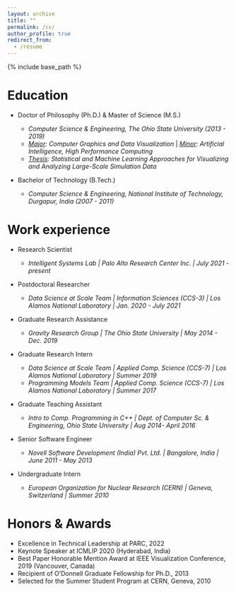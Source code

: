 ```yaml
---
layout: archive
title: ""
permalink: /cv/
author_profile: true
redirect_from:
  - /resume
---
```


{% include base_path %}

Education
======
* Doctor of Philosophy (Ph.D.) & Master of Science (M.S.)
  * *Computer Science & Engineering, The Ohio State University (2013 - 2019)*
  * *<ins>Major</ins>: Computer Graphics and Data Visualization* \| *<ins>Minor</ins>: Artificial Intelligence, High Performance Computing*
  * *<ins>Thesis</ins>: Statistical and Machine Learning Approaches for Visualizing and Analyzing Large-Scale Simulation Data*
  
* Bachelor of Technology (B.Tech.)
  * *Computer Science & Engineering, National Institute of Technology, Durgapur, India (2007 - 2011)*

Work experience
======
* Research Scientist
  * *Intelligent Systems Lab | Palo Alto Research Center Inc. | July 2021 - present*

* Postdoctoral Researcher
  * *Data Science at Scale Team | Information Sciences (CCS-3) | Los Alamos National Laboratory | Jan. 2020 - July 2021*

* Graduate Research Assistance
  * *Gravity Research Group | The Ohio State University | May 2014 - Dec. 2019*

* Graduate Research Intern
  * *Data Science at Scale Team | Applied Comp. Science (CCS-7) | Los Alamos National Laboratory | Summer 2019*
  * *Programming Models Team | Applied Comp. Science (CCS-7) | Los Alamos National Laboratory | Summer 2017*
  
* Graduate Teaching Assistant
  * *Intro to Comp. Programming in C++ | Dept. of Computer Sc. & Engineering, Ohio State University | Aug 2014- April 2016*
  
* Senior Software Engineer
  * *Novell Software Development (India) Pvt. Ltd. | Bangalore, India | June 2011 - May 2013*
  
* Undergraduate Intern
  * *European Organization for Nuclear Research (CERN)  | Geneva, Switzerland | Summer 2010*
  
Honors & Awards
======
* Excellence in Technical Leadership at PARC, 2022
* Keynote Speaker at ICMLIP 2020 (Hyderabad, India)
* Best Paper Honorable Mention Award at IEEE Visualization Conference, 2019 (Vancouver, Canada)
* Recipient of O’Donnell Graduate Fellowship for Ph.D., 2013
* Selected for the Summer Student Program at CERN, Geneva, 2010

